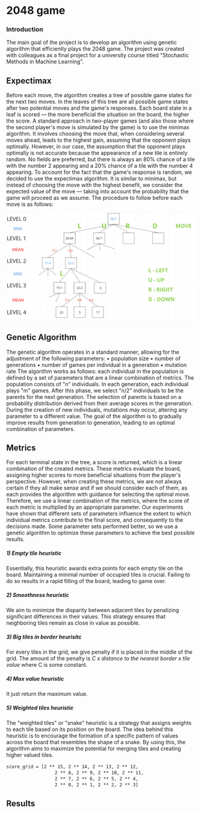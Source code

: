 # 2048 game

### Introduction
The main goal of the project is to develop an algorithm using genetic algorithm that efficiently plays the 2048 game. The project was created with colleagues as a final project for a university course titled "Stochastic Methods in Machine Learning".


## Expectimax
Before each move, the algorithm creates a tree of possible game states for the next two moves. In the leaves of this tree are all possible game states after two potential moves and the game's responses. Each board state in a leaf is scored — the more beneficial the situation on the board, the higher the score.
A standard approach in two-player games (and also those where the second player's move is simulated by the game) is to use the minimax algorithm. It involves choosing the move that, when considering several moves ahead, leads to the highest gain, assuming that the opponent plays optimally. However, in our case, the assumption that the opponent plays optimally is not accurate because the appearance of a new tile is entirely random. No fields are preferred, but there is always an 80% chance of a tile with the number 2 appearing and a 20% chance of a tile with the number 4 appearing.
To account for the fact that the game's response is random, we decided to use the expectimax algorithm. It is similar to minimax, but instead of choosing the move with the highest benefit, we consider the expected value of the move — taking into account the probability that the game will proceed as we assume. The procedure to follow before each move is as follows:

<div style="text-align:center">
  <img src="README_files/2048_scheme.png" style="display:block; margin: 0 auto;">
</div>

## Genetic Algorithm
The genetic algorithm operates in a standard manner, allowing for the adjustment of the following parameters:
•	population size
•	number of generations
•	number of games per individual in a generation
•	mutation rate
The algorithm works as follows: each individual in the population is defined by a set of parameters that are a linear combination of metrics. The population consists of "n" individuals. In each generation, each individual plays "m" games. After this phase, we select "n/2" individuals to be the parents for the next generation. The selection of parents is based on a probability distribution derived from their average scores in the generation. During the creation of new individuals, mutations may occur, altering any parameter to a different value. The goal of the algorithm is to gradually improve results from generation to generation, leading to an optimal combination of parameters.


## Metrics

For each terminal state in the tree, a score is returned, which is a linear combination of the created metrics. These metrics evaluate the board, assigning higher scores to more beneficial situations from the player's perspective. However, when creating these metrics, we are not always certain if they all make sense and if we should consider each of them, as each provides the algorithm with guidance for selecting the optimal move. Therefore, we use a linear combination of the metrics, where the score of each metric is multiplied by an appropriate parameter. 
Our experiments have shown that different sets of parameters influence the extent to which individual metrics contribute to the final score, and consequently to the decisions made. Some parameter sets performed better, so we use a genetic algorithm to optimize these parameters to achieve the best possible results.


##### 1) Empty tile heuristic
Essentially, this heuristic awards extra points for each empty tile on the board. Maintaining a minimal number of occupied tiles is crucial. Failing to do so results in a rapid filling of the board, leading to game over.
##### 2) Smoothness heuristic
We aim to minimize the disparity between adjacent tiles by penalizing significant differences in their values. This strategy ensures that neighboring tiles remain as close in value as possible.
##### 3) Big tiles in border heurisitc
For every tiles in the grid, we give penalty if it is placed in the middle of the grid. The amount of the penalty is _C x distance to the nearest border x tile value_ where C is some constant.
##### 4) Max value heuristic
It just return the maximum value.
##### 5) Weighted tiles heuristic
The "weighted tiles" or "snake" heuristic is a strategy that assigns weights to each tile based on its position on the board. The idea behind this heuristic is to encourage the formation of a specific pattern of values across the board that resembles the shape of a snake. By using this, the algorithm aims to maximize the potential for merging tiles and creating higher valued tiles.
```
score_grid = [2 ** 15, 2 ** 14, 2 ** 13, 2 ** 12,
                  2 ** 8, 2 ** 9, 2 ** 10, 2 ** 11,
                  2 ** 7, 2 ** 6, 2 ** 5, 2 ** 4,
                  2 ** 0, 2 ** 1, 2 ** 2, 2 ** 3]
```

## Results



